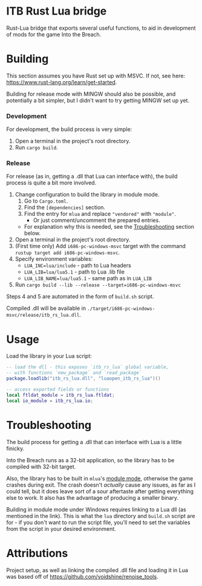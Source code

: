 # ITB Rust Lua bridge

Rust-Lua bridge that exports several useful functions, to aid in development of mods for the game Into the Breach.

# Building

This section assumes you have Rust set up with MSVC. If not, see here: https://www.rust-lang.org/learn/get-started.

Building for release mode with MINGW should also be possible, and potentially a bit simpler, but I didn't want to try
getting MINGW set up yet.

### Development

For development, the build process is very simple:

1. Open a terminal in the project's root directory.
2. Run `cargo build`.

### Release

For release (as in, getting a .dll that Lua can interface with), the build process is quite a bit more involved.

1. Change configuration to build the library in module mode.
    1. Go to `Cargo.toml`.
    2. Find the `[dependencies]` section.
    3. Find the entry for `mlua` and replace `"vendored"` with `"module"`.
        - Or just comment/uncomment the prepared entries.
    - For explanation why this is needed, see the [Troubleshooting](#troubleshooting) section below.
2. Open a terminal in the project's root directory.
3. (First time only) Add `i686-pc-windows-msvc` target with the command `rustup target add i686-pc-windows-msvc`.
4. Specify environment variables:
    - `LUA_INC=lua/include` - path to Lua headers
    - `LUA_LIB=lua/lua5.1` - path to Lua .lib file
    - `LUA_LIB_NAME=lua/lua5.1` - same path as in `LUA_LIB`
5. Run `cargo build --lib --release --target=i686-pc-windows-msvc`

Steps 4 and 5 are automated in the form of `build.sh` script.

Compiled .dll will be available in `./target/i686-pc-windows-msvc/release/itb_rs_lua.dll`.

# Usage

Load the library in your Lua script:

```lua
-- load the dll - this exposes `itb_rs_lua` global variable,
-- with functions `new_package` and `read_package`
package.loadlib("itb_rs_lua.dll", "luaopen_itb_rs_lua")()

-- access exported fields or functions
local ftldat_module = itb_rs_lua.ftldat;
local io_module = itb_rs_lua.io;
```

# Troubleshooting

The build process for getting a .dll that can interface with Lua is a little finicky.

Into the Breach runs as a 32-bit application, so the library has to be compiled with 32-bit target.

Also, the library has to be built in `mlua`'s [module mode](https://github.com/khvzak/mlua#module-mode), otherwise the
game crashes during exit. The crash doesn't *actually* cause any issues, as far as I could tell, but it does leave sort
of a sour aftertaste after getting everything else to work. It also has the advantage of producing a smaller binary.

Building in module mode under Windows requires linking to a Lua dll (as mentioned in the link).
This is what the `lua` directory and `build.sh` script are for - if you don't want to run the script file, you'll need
to set the variables from the script in your desired environment.

# Attributions

Project setup, as well as linking the compiled .dll file and loading it in Lua was based off of https://github.com/voidshine/renoise_tools. 
